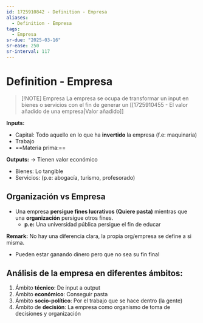 ```yaml
---
id: 1725910842 - Definition - Empresa
aliases:
  - Definition - Empresa
tags:
  - Empresa
sr-due: "2025-03-16"
sr-ease: 250
sr-interval: 117
---
```

# Definition - Empresa
> [!NOTE] Empresa
> La empresa se ocupa de transformar un input en bienes o servicios con el fin de generar un  [[1725910455 - El valor añadido de una empresa|Valor añadido]]

**Inputs:**
+ Capital: Todo aquello en lo que ha **invertido** la empresa (f.e: maquinaria)
+ Trabajo
+ ==Materia prima:== 

**Outputs:** → Tienen valor económico
+ Bienes: Lo tangible
+ Servicios: (p.e: abogacía, turismo, profesorado)

## Organización vs Empresa
+ Una empresa **persigue fines lucrativos (Quiere pasta)** mientras que una **organización** persigue otros fines. 
	+ **p.e:** Una universidad pública persigue el fin de educar

**Remark:**
No hay una diferencia clara, la propia org/empresa se define a si misma. 
+ Pueden estar ganando dinero pero que no sea su fin final 

## Análisis de la empresa en diferentes ámbitos: 
1. Ámbito **técnico**: De input a output
2. Ámbito **económico**: Conseguir pasta
3. Ámbito **socio-político**: Por el trabajo que se hace dentro (la gente)
4. Ámbito de **decisión**: La empresa como organismo de toma de decisiones y organización
